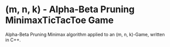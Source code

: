 # (m, n, k) - Alpha-Beta Pruning MinimaxTicTacToe Game 
Alpha-Beta Pruning Minimax algorithm applied to an (m, n, k)-Game, written in C++.
